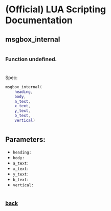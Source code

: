 
# (Official) LUA Scripting Documentation

## msgbox_internal
#
### Function undefined.
#
Spec:
```lua
msgbox_internal(
	heading,
	body,
	a_text,
	x_text,
	y_text,
	b_text,
	vertical)
```
#
## Parameters:
- `heading:` 
- `body:` 
- `a_text:` 
- `x_text:` 
- `y_text:` 
- `b_text:` 
- `vertical:` 
#
### [back](../other)
